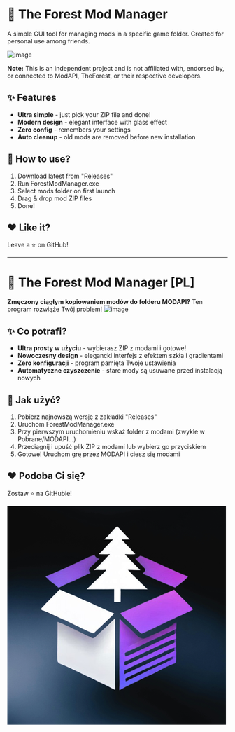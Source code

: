 # 🌲 The Forest Mod Manager

A simple GUI tool for managing mods in a specific game folder. Created for personal use among friends.

![image](https://github.com/user-attachments/assets/7cc6f025-d9af-4f7b-82fb-20b9c54e329b)

**Note:** This is an independent project and is not affiliated with, endorsed by, or connected to ModAPI, TheForest, or their respective developers.

## ✨ Features
- **Ultra simple** - just pick your ZIP file and done!
- **Modern design** - elegant interface with glass effect
- **Zero config** - remembers your settings
- **Auto cleanup** - old mods are removed before new installation

## 🚀 How to use?
1. Download latest from "Releases"
2. Run ForestModManager.exe
3. Select mods folder on first launch
4. Drag & drop mod ZIP files
5. Done!

## ❤️ Like it?
Leave a ⭐ on GitHub!

---

# 🌲 The Forest Mod Manager [PL]

**Zmęczony ciągłym kopiowaniem modów do folderu MODAPI?** Ten program rozwiąże Twój problem!
![image](https://github.com/user-attachments/assets/7cc6f025-d9af-4f7b-82fb-20b9c54e329b)
## ✨ Co potrafi?
- **Ultra prosty w użyciu** - wybierasz ZIP z modami i gotowe!
- **Nowoczesny design** - elegancki interfejs z efektem szkła i gradientami
- **Zero konfiguracji** - program pamięta Twoje ustawienia
- **Automatyczne czyszczenie** - stare mody są usuwane przed instalacją nowych

## 🚀 Jak użyć?
1. Pobierz najnowszą wersję z zakładki "Releases"
2. Uruchom ForestModManager.exe
3. Przy pierwszym uruchomieniu wskaż folder z modami (zwykle w Pobrane/MODAPI...)
4. Przeciągnij i upuść plik ZIP z modami lub wybierz go przyciskiem
5. Gotowe! Uruchom grę przez MODAPI i ciesz się modami


## ❤️ Podoba Ci się?
Zostaw ⭐ na GitHubie!

![icon](https://github.com/philornot/EasyModAPI/blob/master/assets/icons/app.png)
